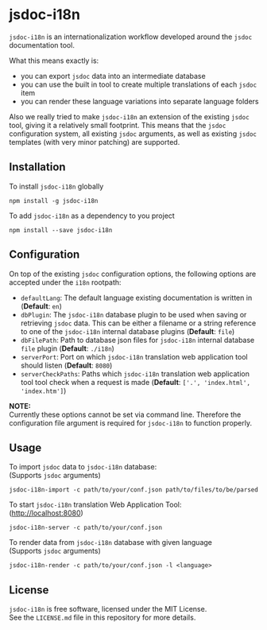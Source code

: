 jsdoc-i18n
==========
`jsdoc-i18n` is an internationalization workflow developed around the `jsdoc` documentation tool.

What this means exactly is:
 - you can export `jsdoc` data into an intermediate database
 - you can use the built in tool to create multiple translations of each `jsdoc` item
 - you can render these language variations into separate language folders

Also we really tried to make `jsdoc-i18n` an extension of the existing `jsdoc` tool, giving it a
relatively small footprint. This means that the `jsdoc` configuration system, all existing `jsdoc`
arguments, as well as existing `jsdoc` templates (with very minor patching) are supported.


Installation
------------
To install `jsdoc-i18n` globally
```
npm install -g jsdoc-i18n
```

To add `jsdoc-i18n` as a dependency to you project
```
npm install --save jsdoc-i18n
```


Configuration
-------------
On top of the existing `jsdoc` configuration options, the following options are accepted under the
`i18n` rootpath:
 - `defaultLang`: The default language existing documentation is written in (**Default**: `en`)
 - `dbPlugin`: The `jsdoc-i18n` database plugin to be used when saving or retrieving `jsdoc` data.
    This can be either a filename or a string reference to one of the `jsdoc-i18n` internal database
    plugins (**Default**: `file`)
 - `dbFilePath`: Path to database json files for `jsdoc-i18n` internal database `file` plugin
    (**Default**: `./i18n`)
 - `serverPort`: Port on which `jsdoc-i18n` translation web application tool should listen
    (**Default**: `8080`)
 - `serverCheckPaths`: Paths which `jsdoc-i18n` translation web application tool tool check when a
    request is made (**Default**: `['.', 'index.html', 'index.htm']`)

**NOTE:**  
Currently these options cannot be set via command line. Therefore the configuration file argument is
required for `jsdoc-i18n` to function properly.


Usage
-----
To import `jsdoc` data to `jsdoc-i18n` database:  
(Supports `jsdoc` arguments)
```
jsdoc-i18n-import -c path/to/your/conf.json path/to/files/to/be/parsed
```

To start `jsdoc-i18n` translation Web Application Tool:  
([http://localhost:8080](http://localhost:8080))
```
jsdoc-i18n-server -c path/to/your/conf.json
```

To render data from `jsdoc-i18n` database with given language  
(Supports `jsdoc` arguments)
```
jsdoc-i18n-render -c path/to/your/conf.json -l <language>
```


License
-------
`jsdoc-i18n` is free software, licensed under the MIT License.  
See the `LICENSE.md` file in this repository for more details.
